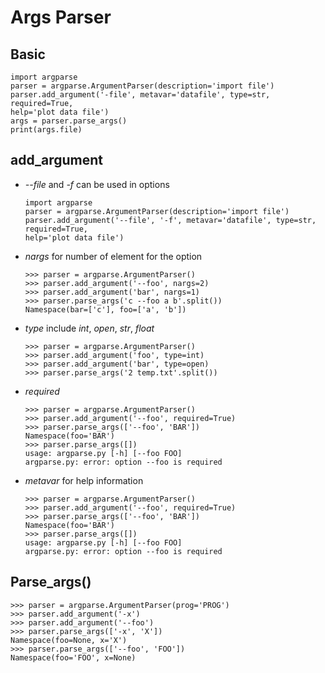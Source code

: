 # Args Parser

## Basic

```text
import argparse
parser = argparse.ArgumentParser(description='import file')
parser.add_argument('-file', metavar='datafile', type=str, required=True,
help='plot data file')
args = parser.parse_args()
print(args.file)
```

## add\_argument

* _--file_ and _-f_ can be used in options

  ```text
  import argparse
  parser = argparse.ArgumentParser(description='import file')
  parser.add_argument('--file', '-f', metavar='datafile', type=str, required=True,
  help='plot data file')
  ```

* _nargs_ for number of element for the option

  ```text
  >>> parser = argparse.ArgumentParser()
  >>> parser.add_argument('--foo', nargs=2)
  >>> parser.add_argument('bar', nargs=1)
  >>> parser.parse_args('c --foo a b'.split())
  Namespace(bar=['c'], foo=['a', 'b'])
  ```

* _type_ include _int_, _open_, _str_, _float_

  ```text
  >>> parser = argparse.ArgumentParser()
  >>> parser.add_argument('foo', type=int)
  >>> parser.add_argument('bar', type=open)
  >>> parser.parse_args('2 temp.txt'.split())
  ```

* _required_

  ```text
  >>> parser = argparse.ArgumentParser()
  >>> parser.add_argument('--foo', required=True)
  >>> parser.parse_args(['--foo', 'BAR'])
  Namespace(foo='BAR')
  >>> parser.parse_args([])
  usage: argparse.py [-h] [--foo FOO]
  argparse.py: error: option --foo is required
  ```

* _metavar_ for help information

  ```text
  >>> parser = argparse.ArgumentParser()
  >>> parser.add_argument('--foo', required=True)
  >>> parser.parse_args(['--foo', 'BAR'])
  Namespace(foo='BAR')
  >>> parser.parse_args([])
  usage: argparse.py [-h] [--foo FOO]
  argparse.py: error: option --foo is required
  ```

## Parse\_args\(\)

```text
>>> parser = argparse.ArgumentParser(prog='PROG')
>>> parser.add_argument('-x')
>>> parser.add_argument('--foo')
>>> parser.parse_args(['-x', 'X'])
Namespace(foo=None, x='X')
>>> parser.parse_args(['--foo', 'FOO'])
Namespace(foo='FOO', x=None)
```

